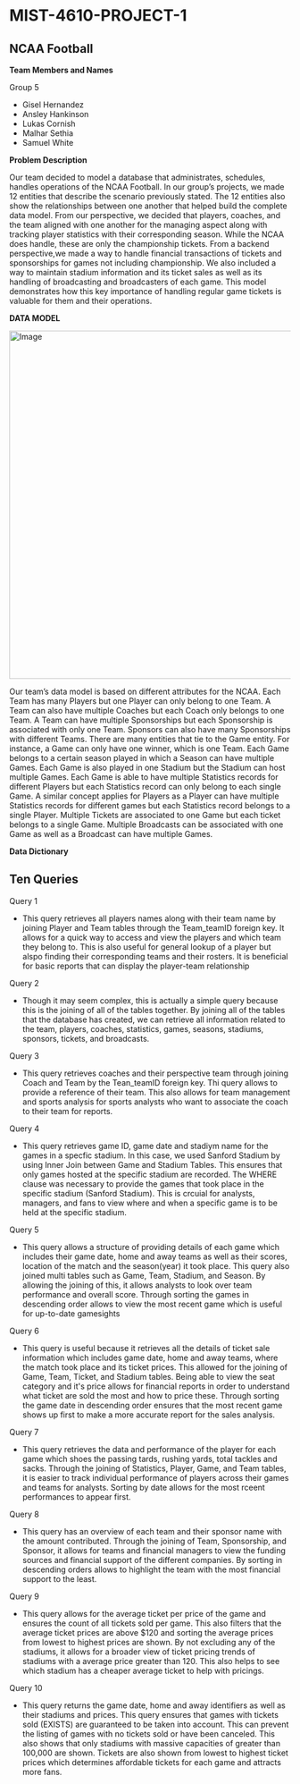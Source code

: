 # MIST-4610-PROJECT-1

NCAA Football 
- 

**Team Members and Names**

Group 5
- Gisel Hernandez
- Ansley Hankinson
- Lukas Cornish
- Malhar Sethia
- Samuel White

**Problem Description**

Our team decided to model a database that administrates, schedules, handles operations of the NCAA Football. In our group’s projects, we made 12 entities that describe the scenario previously stated. The 12 entities also show the relationships between one another that helped build the complete data model. From our perspective, we decided that players, coaches, and the team aligned with one another for the managing aspect along with tracking player statistics with their corresponding season. While the NCAA does handle, these are only the championship tickets. From a backend perspective,we made a way to handle financial transactions of tickets and sponsorships for games not including championship. We also included a way to maintain stadium information and its ticket sales as well as its handling of broadcasting and broadcasters of each game. This model demonstrates how this key importance of handling regular game tickets is valuable for them and their operations.


**DATA MODEL**

<img width="623" alt="Image" src="https://github.com/user-attachments/assets/eb45cfc1-445b-414b-9123-13960efe1c76" />

Our team’s data model is based on different attributes for the NCAA. Each Team has many Players but one Player can only belong to one Team. A Team can also have multiple Coaches but each Coach only belongs to one Team.  A Team can have multiple Sponsorships but each Sponsorship is associated with only one Team. Sponsors can also have many Sponsorships with different Teams. There are many entities that tie to the Game entity. For instance, a Game can only have one winner, which is one Team. Each Game belongs to a certain season played in which a Season can have multiple Games. Each Game is also played in one Stadium but the Stadium can host multiple Games. Each Game is able to have multiple Statistics records for different Players but each Statistics record can only belong to each single Game. A similar concept applies for Players as a Player can have multiple Statistics records for different games but each Statistics record belongs to a single Player. Multiple Tickets are associated to one Game but each ticket belongs to a single Game. Multiple Broadcasts can be associated with one Game as well as a Broadcast can have multiple Games.

**Data Dictionary**


Ten Queries
- 


Query 1
- This query retrieves all players names along with their team name by joining Player and Team tables through the Team_teamID foreign key. It allows for a quick way to access and view the players and which team they belong to. This is also useful for general lookup of a player but alspo finding their corresponding teams and their rosters. It is beneficial for basic reports that can display the player-team relationship

Query 2
- Though it may seem complex, this is actually a simple query because this is the joining of all of the tables together. By joining all of the tables that the database has created, we can retrieve all information related to the team, players, coaches, statistics, games, seasons, stadiums, sponsors, tickets, and broadcasts.

Query 3
- This query retrieves coaches and their perspective team through joining Coach and Team by the Tean_teamID foreign key. Thi query allows to provide a reference of their team. This also allows for team management and sports analysis for sports analysts who want to associate the coach to their team for reports.

Query 4 
- This query retrieves game ID, game date and stadiym name for the games in a specfic stadium. In this case, we used Sanford Stadium by using Inner Join between Game and Stadium Tables. This ensures that only games hosted at the specific stadium are recorded. The WHERE clause was necessary to provide the games that took place in the specific stadium (Sanford Stadium). This is crcuial for analysts, managers, and fans to view where and when a specific game is to be held at the specific stadium.

Query 5 
- This query allows a structure of providing details of each game which includes their game date, home and away teams as well as their scores, location of the match and the season(year) it took place. This query also joined multi tables such as Game, Team, Stadium, and Season. By allowing the joining of this, it allows analysts to look over team performance and overall score. Through sorting the games in descending order allows to view the most recent game which is useful for up-to-date gamesights

Query 6
- This query is useful because it retrieves all the details of ticket sale information which includes game date, home and away teams, where the match took place and its ticket prices. This allowed for the joining of Game, Team, Ticket, and Stadium tables. Being able to view the seat category and it's price allows for financial reports in order to understand what ticket are sold the most and how to price these. Through sorting the game date in descending order ensures that the most recent game shows up first to make a more accurate report for the sales analysis.

Query 7
- This query retrieves the data and performance of the player for each game which shoes the passing tards, rushing yards, total tackles and sacks. Through the joining of Statistics, Player, Game, and Team tables, it is easier to track individual performance of players across their games and teams for analysts. Sorting by date allows for the most rceent performances to appear first.

Query 8 
- This query has an overview of each team and their sponsor name with the amount contributed. Through the joining of Team, Sponsorship, and Sponsor, it allows for teams and financial managers to view the funding sources and financial support of the different companies. By sorting in descending orders allows to highlight the team with the most financial support to the least.

Query 9
- This query allows for the average ticket per price of the game and ensures the count of all tickets sold per game. This also filters that the average ticket prices are above $120 and sorting the average prices from lowest to highest prices are shown. By not excluding any of the stadiums, it allows for a broader view of ticket pricing trends of stadiums with a average price greater than 120. This also helps to see which stadium has a cheaper average ticket to help with pricings. 

Query 10
- This query returns the game date, home and away identifiers as well as their stadiums and prices. This query ensures that games with tickets sold (EXISTS) are guaranteed to be taken into account. This can prevent the listing of games with no tickets sold or have been canceled. This also shows that only stadiums with massive capacities of greater than 100,000 are shown. Tickets are also shown from lowest to highest ticket prices which determines affordable tickets for each game and attracts more fans.


